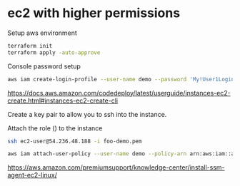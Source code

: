 # ec2 with higher permissions

Setup aws environment

```sh
terraform init
terraform apply -auto-approve
```

Console password setup

```sh
aws iam create-login-profile --user-name demo --password 'My!User1Login8P@ssword'
```

https://docs.aws.amazon.com/codedeploy/latest/userguide/instances-ec2-create.html#instances-ec2-create-cli

Create a key pair to allow you to ssh into the instance.

Attach the role () to the instance

```sh
ssh ec2-user@54.236.48.188 -i foo-demo.pem

aws iam attach-user-policy --user-name demo --policy-arn arn:aws:iam::aws:policy/AdministratorAccess
```

https://aws.amazon.com/premiumsupport/knowledge-center/install-ssm-agent-ec2-linux/
